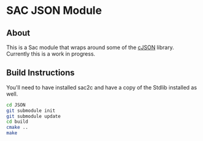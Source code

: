 # SAC JSON Module
## About
This is a Sac module that wraps around some of the [cJSON](https://github.com/DaveGamble/cJSON) library. Currently this is a work in progress.
## Build Instructions
You'll need to have installed sac2c and have a copy of the Stdlib installed as well.
```bash
cd JSON
git submodule init
git submodule update
cd build
cmake ..
make
```
